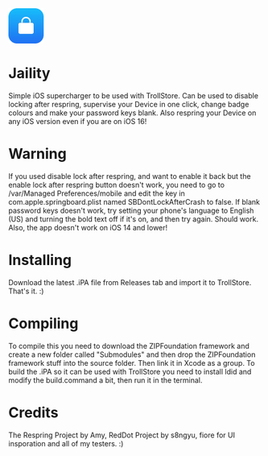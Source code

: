 <img src="Assets/JailityNewRounded.png" alt="Logo" width="70" height="70">

# Jaility
Simple iOS supercharger to be used with TrollStore. Can be used to disable locking after respring, supervise your Device in one click, change badge colours and make your password keys blank. Also respring your Device on any iOS version even if you are on iOS 16!

# Warning
If you used disable lock after respring, and want to enable it back but the enable lock after respring button doesn't work, you need to go to /var/Managed Preferences/mobile and edit the key in com.apple.springboard.plist named SBDontLockAfterCrash to false. If blank password keys doesn't work, try setting your phone's language to English (US) and turning the bold text off if it's on, and then try again. Should work. Also, the app doesn't work on iOS 14 and lower!

# Installing
Download the latest .iPA file from Releases tab and import it to TrollStore. That's it. :)

# Compiling
To compile this you need to download the ZIPFoundation framework and create a new folder called "Submodules" and then drop the ZIPFoundation framework stuff into the source folder. Then link it in Xcode as a group. To build the .iPA so it can be used with TrollStore you need to install ldid and modify the build.command a bit, then run it in the terminal.

# Credits
The Respring Project by Amy, RedDot Project by s8ngyu, fiore for UI insporation and all of my testers. :)
